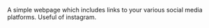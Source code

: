 
A simple webpage which includes links to your various social media platforms.
Useful of instagram.
